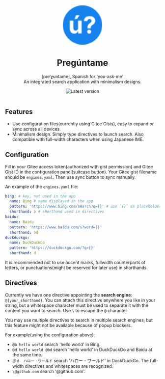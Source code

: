 <p align='center'>
  <img src='public/favicon.svg' alt='Pregúntame' width='128'/>
</p>

<div align='center'>
<h1>Pregúntame</h1>
<p>[pɾeˈɣuntame], Spanish for 'you-ask-me'<br/>An integrated search application with minimalism designs.</p>
<img src="https://img.shields.io/github/v/release/yixuan-wang/preguntame?color=%231682ee&label=release" alt="Latest version">
</div>

<br/>

## Features

- Use configuration files(currently using Gitee Gists), easy to expand or sync across all devices.
- Minimalism design. Simply type directives to launch search. Also compatible with full-width characters when using Japanese IME.

## Configuration

Fill in your Gitee access token(authorized with gist permission) and Gitee Gist ID in the configuration panel(suitcase button). Your Gitee gist filename should be `engines.yaml`. Then use sync button to sync manually.

An example of the `engines.yaml` file:
```yaml
bing: # key, not used in the app
  name: Bing # name displayed in the app
  pattern: 'https://www.bing.com/search?q={}' # use `{}` as placeholder of the search string
  shorthand: b # shorthand used in directives
baidu:
  name: Baidu
  pattern: 'https://www.baidu.com/s?word={}'
  shorthand: bd
duckduckgo:
  name: DuckDuckGo
  pattern: 'https://duckduckgo.com/?q={}'
  shorthand: d
```

It is recommended not to use accent marks, fullwidth counterparts of letters, or punctuations(might be reserved for later use) in shorthands.

## Directives

Currently we have one directive appointing the **search engine**: `@{your_shorthand}`. You can attach this directive anywhere you like in your string, but a whitespace character must be used to separate it with the content you want to search. Use `\` to escape the `@` character

You may use multiple directives to search in multiple search engines, but this feature might not be available because of popup blockers.

For example(using the configuration above):

- `@b hello world` search 'hello world' in Bing.
- `@d hello world @bd` search 'hello world' in DuckDuckGo and Baidu at the same time. 
- `＠ｄ　ハロー・ワールド` search 'ハロー・ワールド' in DuckDuckGo. The full-width directives and whitespaces are recognized.
- `\@github.com` search '@github.com'.

